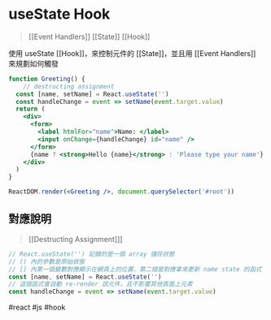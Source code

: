 # useState Hook
>[[Event Handlers]]
>[[State]]
>[[Hook]]

使用 useState [[Hook]]，來控制元件的 [[State]]，並且用 [[Event Handlers]] 來規劃如何觸發
```jsx
function Greeting() {
	// destructing assignment
  const [name, setName] = React.useState('')
  const handleChange = event => setName(event.target.value)
  return (
    <div>
      <form>
        <label htmlFor="name">Name: </label>
        <input onChange={handleChange} id="name" />
      </form>
      {name ? <strong>Hello {name}</strong> : 'Please type your name'}
    </div>
  )
}

ReactDOM.render(<Greeting />, document.querySelector('#root'))
```

## 對應說明
>[[Destructing Assignment]]]
```jsx
// React.useState('') 記錄的是一個 array 儲存狀態
// () 內的參數是原始狀態
// [] 內第一個變數對應顯示在網頁上的位置，第二個是對應拿來更新 name state 的函式
const [name, setName] = React.useState('')
// 這個函式會自動 re-render 該元件，且不影響其他頁面上元素
const handleChange = event => setName(event.target.value)
```

#react #js #hook